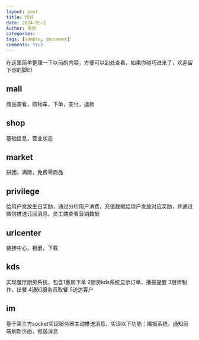 ```yaml
---
layout: post
title: 你好
date: 2024-05-2
Author: 李然
categories: 
tags: [sample, document]
comments: true
--- 
```


在这里简单整理一下以前的内容，方便可以到处查看，如果你碰巧进来了，欢迎留下你的脚印

## mall

商品查看，购物车，下单，支付，退款

## shop

基础信息，营业状态

## market

拼团，满赠，免费零商品

## privilege

给用户发放生日奖励，通过分析用户消费，充值数据给用户发放对应奖励，并通过微信推送订阅消息。员工端查看营销数据


## urlcenter

链接中心，相册，下载

## kds

实现餐厅厨房系统，包含1客房下单 2厨房kds系统显示订单，播报提醒 3厨师制作，出餐 4通知服务员取餐 5送达客户

## im

基于第三方socket实现服务器主动推送消息，实现以下功能：播报系统，通知前端刷新页面，推送消息
